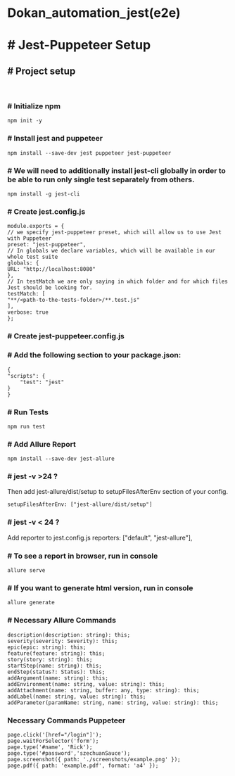 #  Dokan_automation_jest(e2e)


















# # Jest-Puppeteer Setup

## # Project setup

<br>

### # Initialize npm

    npm init -y

### # Install jest and puppeteer

    npm install --save-dev jest puppeteer jest-puppeteer

### # We will need to additionally install jest-cli globally in order to be able to run only single test separately from others.
    npm install -g jest-cli

### # Create jest.config.js
    module.exports = {
    // we specify jest-puppeteer preset, which will allow us to use Jest with Puppeteer
    preset: "jest-puppeteer",
    // In globals we declare variables, which will be available in our whole test suite
    globals: {
    URL: "http://localhost:8080"
    },
    // In testMatch we are only saying in which folder and for which files Jest should be looking for.
    testMatch: [
    "**/<path-to-the-tests-folder>/**.test.js"
    ],
    verbose: true
    };

### # Create jest-puppeteer.config.js

### # Add the following section to your package.json:

    {
    "scripts": {
        "test": "jest"
    }
    }

### # Run Tests
    npm run test


### # Add Allure Report
    npm install --save-dev jest-allure


### # jest -v >24 ?
   Then add jest-allure/dist/setup to setupFilesAfterEnv section of your config.

    setupFilesAfterEnv: ["jest-allure/dist/setup"]
### # jest -v < 24 ?
   Add reporter to jest.config.js
    reporters: ["default", "jest-allure"],


### # To see a report in browser, run in console
    allure serve
### # If you want to generate html version, run in console
    allure generate

### # Necessary Allure Commands

    description(description: string): this;
    severity(severity: Severity): this;
    epic(epic: string): this;
    feature(feature: string): this;
    story(story: string): this;
    startStep(name: string): this;
    endStep(status?: Status): this;
    addArgument(name: string): this;
    addEnvironment(name: string, value: string): this;
    addAttachment(name: string, buffer: any, type: string): this;
    addLabel(name: string, value: string): this;
    addParameter(paramName: string, name: string, value: string): this;


### Necessary Commands Puppeteer
    page.click('[href="/login"]');
    page.waitForSelector('form');
    page.type('#name', 'Rick');
    page.type('#password','szechuanSauce');
    page.screenshot({ path: './screenshots/example.png' });
    page.pdf({ path: 'example.pdf', format: 'a4' });